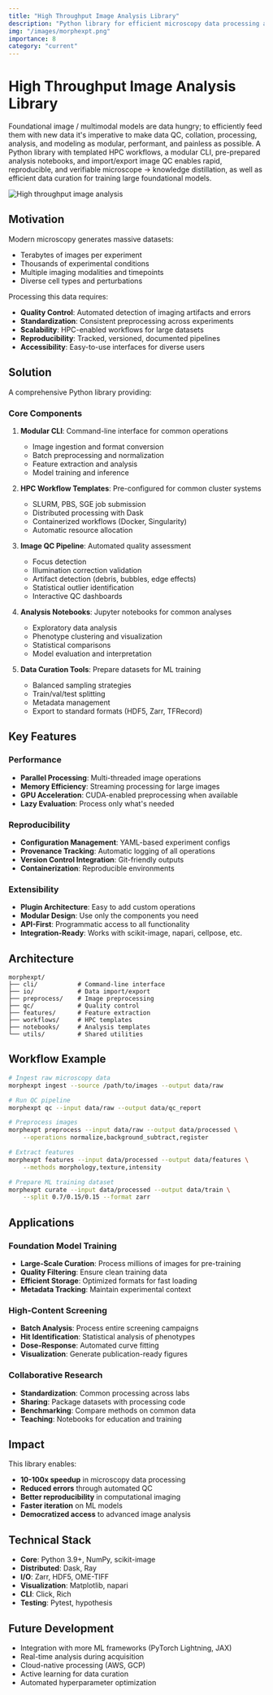 ```yaml
---
title: "High Throughput Image Analysis Library"
description: "Python library for efficient microscopy data processing and analysis"
img: "/images/morphexpt.png"
importance: 8
category: "current"
---
```


# High Throughput Image Analysis Library

Foundational image / multimodal models are data hungry; to efficiently feed them with new data it's imperative to make data QC, collation, processing, analysis, and modeling as modular, performant, and painless as possible. A Python library with templated HPC workflows, a modular CLI, pre-prepared analysis notebooks, and import/export image QC enables rapid, reproducible, and verifiable microscope → knowledge distillation, as well as efficient data curation for training large foundational models.

![High throughput image analysis](/images/morphexpt.png)

## Motivation

Modern microscopy generates massive datasets:
- Terabytes of images per experiment
- Thousands of experimental conditions
- Multiple imaging modalities and timepoints
- Diverse cell types and perturbations

Processing this data requires:
- **Quality Control**: Automated detection of imaging artifacts and errors
- **Standardization**: Consistent preprocessing across experiments
- **Scalability**: HPC-enabled workflows for large datasets
- **Reproducibility**: Tracked, versioned, documented pipelines
- **Accessibility**: Easy-to-use interfaces for diverse users

## Solution

A comprehensive Python library providing:

### Core Components

1. **Modular CLI**: Command-line interface for common operations
   - Image ingestion and format conversion
   - Batch preprocessing and normalization
   - Feature extraction and analysis
   - Model training and inference

2. **HPC Workflow Templates**: Pre-configured for common cluster systems
   - SLURM, PBS, SGE job submission
   - Distributed processing with Dask
   - Containerized workflows (Docker, Singularity)
   - Automatic resource allocation

3. **Image QC Pipeline**: Automated quality assessment
   - Focus detection
   - Illumination correction validation
   - Artifact detection (debris, bubbles, edge effects)
   - Statistical outlier identification
   - Interactive QC dashboards

4. **Analysis Notebooks**: Jupyter notebooks for common analyses
   - Exploratory data analysis
   - Phenotype clustering and visualization
   - Statistical comparisons
   - Model evaluation and interpretation

5. **Data Curation Tools**: Prepare datasets for ML training
   - Balanced sampling strategies
   - Train/val/test splitting
   - Metadata management
   - Export to standard formats (HDF5, Zarr, TFRecord)

## Key Features

### Performance

- **Parallel Processing**: Multi-threaded image operations
- **Memory Efficiency**: Streaming processing for large images
- **GPU Acceleration**: CUDA-enabled preprocessing when available
- **Lazy Evaluation**: Process only what's needed

### Reproducibility

- **Configuration Management**: YAML-based experiment configs
- **Provenance Tracking**: Automatic logging of all operations
- **Version Control Integration**: Git-friendly outputs
- **Containerization**: Reproducible environments

### Extensibility

- **Plugin Architecture**: Easy to add custom operations
- **Modular Design**: Use only the components you need
- **API-First**: Programmatic access to all functionality
- **Integration-Ready**: Works with scikit-image, napari, cellpose, etc.

## Architecture

```
morphexpt/
├── cli/           # Command-line interface
├── io/            # Data import/export
├── preprocess/    # Image preprocessing
├── qc/            # Quality control
├── features/      # Feature extraction
├── workflows/     # HPC templates
├── notebooks/     # Analysis templates
└── utils/         # Shared utilities
```

## Workflow Example

```bash
# Ingest raw microscopy data
morphexpt ingest --source /path/to/images --output data/raw

# Run QC pipeline
morphexpt qc --input data/raw --output data/qc_report

# Preprocess images
morphexpt preprocess --input data/raw --output data/processed \
    --operations normalize,background_subtract,register

# Extract features
morphexpt features --input data/processed --output data/features \
    --methods morphology,texture,intensity

# Prepare ML training dataset
morphexpt curate --input data/processed --output data/train \
    --split 0.7/0.15/0.15 --format zarr
```

## Applications

### Foundation Model Training

- **Large-Scale Curation**: Process millions of images for pre-training
- **Quality Filtering**: Ensure clean training data
- **Efficient Storage**: Optimized formats for fast loading
- **Metadata Tracking**: Maintain experimental context

### High-Content Screening

- **Batch Analysis**: Process entire screening campaigns
- **Hit Identification**: Statistical analysis of phenotypes
- **Dose-Response**: Automated curve fitting
- **Visualization**: Generate publication-ready figures

### Collaborative Research

- **Standardization**: Common processing across labs
- **Sharing**: Package datasets with processing code
- **Benchmarking**: Compare methods on common data
- **Teaching**: Notebooks for education and training

## Impact

This library enables:
- **10-100x speedup** in microscopy data processing
- **Reduced errors** through automated QC
- **Better reproducibility** in computational imaging
- **Faster iteration** on ML models
- **Democratized access** to advanced image analysis

## Technical Stack

- **Core**: Python 3.9+, NumPy, scikit-image
- **Distributed**: Dask, Ray
- **I/O**: Zarr, HDF5, OME-TIFF
- **Visualization**: Matplotlib, napari
- **CLI**: Click, Rich
- **Testing**: Pytest, hypothesis

## Future Development

- Integration with more ML frameworks (PyTorch Lightning, JAX)
- Real-time analysis during acquisition
- Cloud-native processing (AWS, GCP)
- Active learning for data curation
- Automated hyperparameter optimization